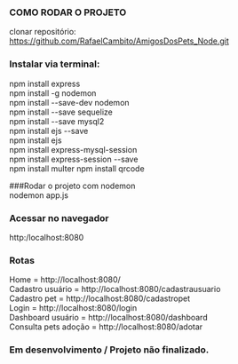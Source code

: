 ### COMO RODAR O PROJETO  
clonar repositório: https://github.com/RafaelCambito/AmigosDosPets_Node.git

### Instalar via terminal:  
npm install express  
npm install -g nodemon  
npm install --save-dev nodemon  
npm install --save sequelize  
npm install --save mysql2  
npm install ejs --save  
npm install ejs  
npm install express-mysql-session  
npm install express-session --save  
npm install multer
npm install qrcode

###Rodar o projeto com nodemon   
nodemon app.js  

### Acessar no navegador  
http:/localhost:8080  

### Rotas  
Home = http://localhost:8080/  
Cadastro usuário = http://localhost:8080/cadastrausuario  
Cadastro pet = http://localhost:8080/cadastropet  
Login = http://localhost:8080/login  
Dashboard usuário = http://localhost:8080/dashboard  
Consulta pets adoção = http://localhost:8080/adotar  

### Em desenvolvimento / Projeto não finalizado.


